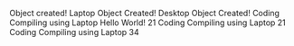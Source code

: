 Object created!
Laptop Object Created!
Desktop Object Created!
Coding
Compiling using Laptop
Hello World!
21
Coding
Compiling using Laptop
21
Coding
Compiling using Laptop
34
